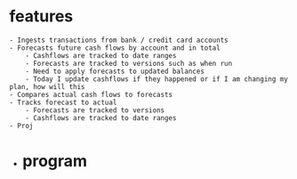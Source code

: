 # features
	- Ingests transactions from bank / credit card accounts
	- Forecasts future cash flows by account and in total
		- Cashflows are tracked to date ranges
		- Forecasts are tracked to versions such as when run
		- Need to apply forecasts to updated balances
		- Today I update cashflows if they happened or if I am changing my plan, how will this
	- Compares actual cash flows to forecasts
	- Tracks forecast to actual
		- Forecasts are tracked to versions
		- Cashflows are tracked to date ranges
	- Proj
- # program